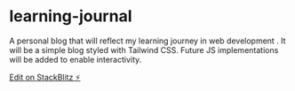 # learning-journal

A personal blog that will reflect my learning journey in web development . It will be a simple blog styled with Tailwind CSS. Future JS implementations will be added to enable interactivity.

[Edit on StackBlitz ⚡️](https://stackblitz.com/edit/learning-journal)
